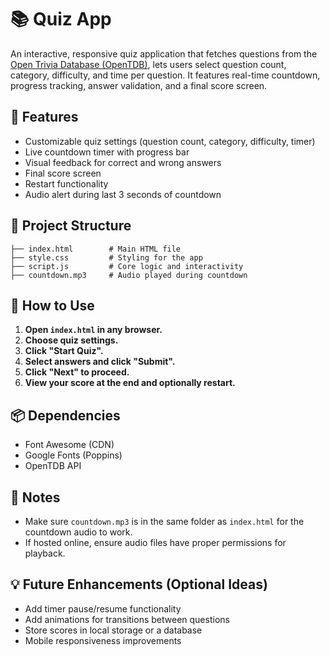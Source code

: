 # 📚 Quiz App

An interactive, responsive quiz application that fetches questions from the [Open Trivia Database (OpenTDB)](https://opentdb.com/), lets users select question count, category, difficulty, and time per question. It features real-time countdown, progress tracking, answer validation, and a final score screen.

## 🚀 Features
- Customizable quiz settings (question count, category, difficulty, timer)
- Live countdown timer with progress bar
- Visual feedback for correct and wrong answers
- Final score screen
- Restart functionality
- Audio alert during last 3 seconds of countdown

## 📁 Project Structure
```
├── index.html        # Main HTML file
├── style.css         # Styling for the app
├── script.js         # Core logic and interactivity
├── countdown.mp3     # Audio played during countdown
```

## 🔧 How to Use

1. **Open `index.html` in any browser.**
2. **Choose quiz settings.**
3. **Click "Start Quiz".**
4. **Select answers and click "Submit".**
5. **Click "Next" to proceed.**
6. **View your score at the end and optionally restart.**

## 📦 Dependencies
- Font Awesome (CDN)
- Google Fonts (Poppins)
- OpenTDB API

## 📌 Notes
- Make sure `countdown.mp3` is in the same folder as `index.html` for the countdown audio to work.
- If hosted online, ensure audio files have proper permissions for playback.

## 💡 Future Enhancements (Optional Ideas)
- Add timer pause/resume functionality
- Add animations for transitions between questions
- Store scores in local storage or a database
- Mobile responsiveness improvements
